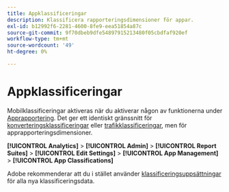 ```yaml
---
title: Appklassificeringar
description: Klassificera rapporteringsdimensioner för appar.
exl-id: b12992f6-2281-4600-8fe9-eea51854a87c
source-git-commit: 9f70dbeb9dfe54897915213480f05cbdfaf920ef
workflow-type: tm+mt
source-wordcount: '49'
ht-degree: 0%

---
```


# Appklassificeringar

Mobilklassificeringar aktiveras när du aktiverar någon av funktionerna under [Apprapportering](app-reporting.md). Det ger ett identiskt gränssnitt för [konverteringsklassificeringar](conversion-var-admin/conversion-classifications.md) eller [trafikklassificeringar](c-traffic-variables/traffic-classifications.md), men för apprapporteringsdimensioner.

**[!UICONTROL Analytics]** > **[!UICONTROL Admin]** > **[!UICONTROL Report Suites]** > **[!UICONTROL Edit Settings]** > **[!UICONTROL App Management]** > **[!UICONTROL App Classifications]**

Adobe rekommenderar att du i stället använder [klassificeringsuppsättningar](/help/components/classifications/sets/overview.md) för alla nya klassificeringsdata.
